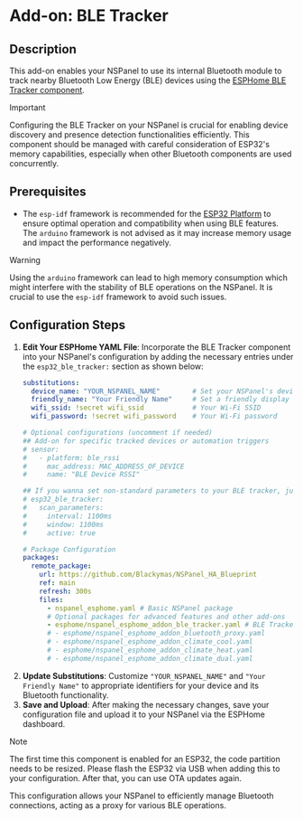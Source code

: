 # Add-on: BLE Tracker

## Description
This add-on enables your NSPanel to use its internal Bluetooth module to track nearby Bluetooth Low Energy (BLE) devices
using the [ESPHome BLE Tracker component](https://esphome.io/components/esp32_ble_tracker.html).

> [!IMPORTANT]
> Configuring the BLE Tracker on your NSPanel is crucial for enabling device discovery and presence detection functionalities efficiently.
This component should be managed with careful consideration of ESP32's memory capabilities, especially when other Bluetooth components are used concurrently.

## Prerequisites
- The `esp-idf` framework is recommended for the [ESP32 Platform](customization.md#framework-esp-idf) to ensure optimal operation and compatibility when using BLE features.
The `arduino` framework is not advised as it may increase memory usage and impact the performance negatively.

> [!WARNING]
> Using the `arduino` framework can lead to high memory consumption which might interfere with the stability of BLE operations on the NSPanel.
It is crucial to use the `esp-idf` framework to avoid such issues.

## Configuration Steps
1. **Edit Your ESPHome YAML File**: Incorporate the BLE Tracker component into your NSPanel's configuration by adding the necessary entries under the `esp32_ble_tracker:` section as shown below:
    ```yaml
    substitutions:
      device_name: "YOUR_NSPANEL_NAME"        # Set your NSPanel's device name
      friendly_name: "Your Friendly Name"     # Set a friendly display name
      wifi_ssid: !secret wifi_ssid            # Your Wi-Fi SSID
      wifi_password: !secret wifi_password    # Your Wi-Fi password

    # Optional configurations (uncomment if needed)
    ## Add-on for specific tracked devices or automation triggers
    # sensor:
    #   - platform: ble_rssi
    #     mac_address: MAC_ADDRESS_OF_DEVICE
    #     name: "BLE Device RSSI"

    ## If you wanna set non-standard parameters to your BLE tracker, just add like this:
    # esp32_ble_tracker:
    #   scan_parameters:
    #     interval: 1100ms
    #     window: 1100ms
    #     active: true

    # Package Configuration
    packages:
      remote_package:
        url: https://github.com/Blackymas/NSPanel_HA_Blueprint
        ref: main
        refresh: 300s
        files:
          - nspanel_esphome.yaml # Basic NSPanel package
          # Optional packages for advanced features and other add-ons
          - esphome/nspanel_esphome_addon_ble_tracker.yaml # BLE Tracker add-on package
          # - esphome/nspanel_esphome_addon_bluetooth_proxy.yaml
          # - esphome/nspanel_esphome_addon_climate_cool.yaml
          # - esphome/nspanel_esphome_addon_climate_heat.yaml
          # - esphome/nspanel_esphome_addon_climate_dual.yaml
    ```
2. **Update Substitutions**: Customize `"YOUR_NSPANEL_NAME"` and `"Your Friendly Name"` to appropriate identifiers for your device and its Bluetooth functionality.
3. **Save and Upload**: After making the necessary changes, save your configuration file and upload it to your NSPanel via the ESPHome dashboard.

> [!NOTE]
> The first time this component is enabled for an ESP32, the code partition needs to be resized.
> Please flash the ESP32 via USB when adding this to your configuration. After that, you can use OTA updates again.

This configuration allows your NSPanel to efficiently manage Bluetooth connections, acting as a proxy for various BLE operations.
